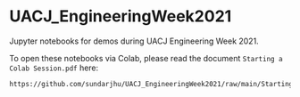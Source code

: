 # UACJ_EngineeringWeek2021

Jupyter notebooks for demos during UACJ Engineering Week 2021.

To open these notebooks via Colab, please read the document `Starting a Colab Session.pdf` here:

    https://github.com/sundarjhu/UACJ_EngineeringWeek2021/raw/main/Starting%20a%20Colab%20Session.pdf
